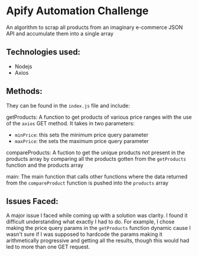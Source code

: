 # Apify Automation Challenge

An algorithm to scrap all products from an imaginary e-commerce JSON API and accumulate them into a single array

## Technologies used:
- Nodejs
- Axios

## Methods:
    
They can be found in the `index.js` file and include:

getProducts: A function to get products of various price ranges with the use of the `axios` GET method. It takes in two parameters:
- `minPrice`: this sets the minimum price query parameter
- `maxPrice`: the sets the maximum price query parameter

compareProducts: A fuction to get the unique products not present in the products array by comparing all the products gotten from the `getProducts` function and the products array

main: The main function that calls other functions where the data returned from the `compareProduct` function is pushed into the `products` array
    

## Issues Faced:

A major issue I faced while coming up with a solution was clarity. I found it difficult understanding what exactly I had to do. For example, I chose making the price query params in the `getProducts` function dynamic cause I wasn't sure if I was supposed to hardcode the params making it arithmetically progressive and getting all the results, though this would had led to more than one GET request.